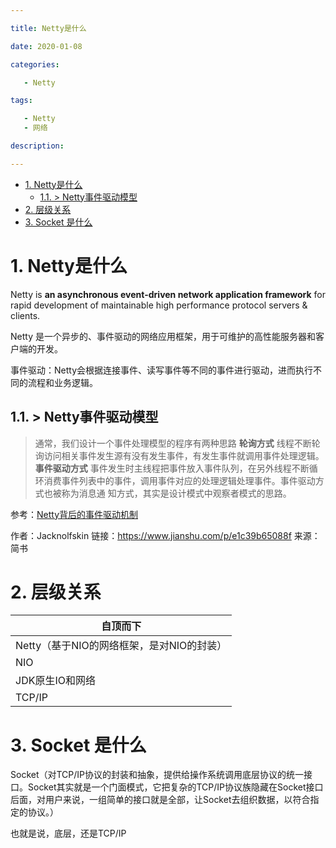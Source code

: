 ```yaml
---

title: Netty是什么

date: 2020-01-08 

categories: 

   - Netty

tags: 

   - Netty 
   - 网络 

description: ​

---
```



<!-- TOC -->

- [1. Netty是什么](#1-netty是什么)
    - [1.1. > Netty事件驱动模型](#11--netty事件驱动模型)
- [2. 层级关系](#2-层级关系)
- [3. Socket 是什么](#3-socket-是什么)

<!-- /TOC -->


# 1. Netty是什么



Netty is **an asynchronous event-driven network application framework**
for rapid development of maintainable high performance protocol servers & clients.

Netty 是一个异步的、事件驱动的网络应用框架，用于可维护的高性能服务器和客户端的开发。

事件驱动：Netty会根据连接事件、读写事件等不同的事件进行驱动，进而执行不同的流程和业务逻辑。

## 1.1. > Netty事件驱动模型

> 通常，我们设计一个事件处理模型的程序有两种思路
> **轮询方式**
> 线程不断轮询访问相关事件发生源有没有发生事件，有发生事件就调用事件处理逻辑。
> **事件驱动方式**
> 事件发生时主线程把事件放入事件队列，在另外线程不断循环消费事件列表中的事件，调用事件对应的处理逻辑处理事件。事件驱动方式也被称为消息通  知方式，其实是设计模式中观察者模式的思路。

参考：[Netty背后的事件驱动机制](https://www.jianshu.com/p/e1c39b65088f)

作者：Jacknolfskin
链接：https://www.jianshu.com/p/e1c39b65088f
来源：简书



# 2. 层级关系



| 自顶而下                                  |
| ----------------------------------------- |
| Netty（基于NIO的网络框架，是对NIO的封装） |
| NIO                                       |
| JDK原生IO和网络                           |
| TCP/IP   |


# 3. Socket 是什么

Socket（对TCP/IP协议的封装和抽象，提供给操作系统调用底层协议的统一接口。Socket其实就是一个门面模式，它把复杂的TCP/IP协议族隐藏在Socket接口后面，对用户来说，一组简单的接口就是全部，让Socket去组织数据，以符合指定的协议。）

也就是说，底层，还是TCP/IP


